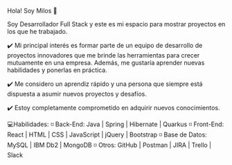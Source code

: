 Hola! Soy Milos 👋

Soy Desarrollador Full Stack y este es mi espacio para mostrar proyectos en los que he trabajado.

✔️ Mi principal interés es formar parte de un equipo de desarrollo de proyectos innovadores que me brinde las herramientas para crecer mutuamente en una empresa. Además, me gustaría aprender nuevas habilidades y ponerlas en práctica.

✔️ Me considero un aprendiz rápido y una persona que siempre está dispuesta a asumir nuevos proyectos y desafíos.

✔️ Estoy completamente comprometido en adquirir nuevos conocimientos.

💻Habilidades:
◽ Back-End: Java | Spring | Hibernate | Quarkus
◽ Front-End: React | HTML | CSS | JavaScript | jQuery | Bootstrap
◽ Base de Datos: MySQL | IBM Db2 | MongoDB
◽ Otros: GitHub | Postman | JIRA | Trello | Slack
